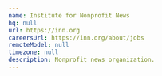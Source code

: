 ```yaml
---
name: Institute for Nonprofit News
hq: null
url: https://inn.org
careersUrl: https://inn.org/about/jobs
remoteModel: null
timezone: null
description: Nonprofit news organization.
---
```

